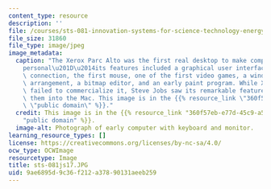 ```yaml
---
content_type: resource
description: ''
file: /courses/sts-081-innovation-systems-for-science-technology-energy-manufacturing-and-health-spring-2017/9ae6895d9c36f212a37890131aeeb259_sts-081js17.JPG
file_size: 31860
file_type: image/jpeg
image_metadata:
  caption: "The Xerox Parc Alto was the first real desktop to make computing \u201C\
    personal\u201D\u2014its features included a graphical user interface, an ethernet\
    \ connection, the first mouse, one of the first video games, a windows screen\
    \ arrangement, a bitmap editor, and an early paint program. While Xerox famously\
    \ failed to commercialize it, Steve Jobs saw its remarkable features and incorporated\
    \ them into the Mac. This image is in the {{% resource_link \"360f57eb-e77d-45c9-a5ec-39fa3b2cb671\"\
    \ \"public domain\" %}}."
  credit: This image is in the {{% resource_link "360f57eb-e77d-45c9-a5ec-39fa3b2cb671"
    "public domain" %}}.
  image-alt: Photograph of early computer with keyboard and monitor.
learning_resource_types: []
license: https://creativecommons.org/licenses/by-nc-sa/4.0/
ocw_type: OCWImage
resourcetype: Image
title: sts-081js17.JPG
uid: 9ae6895d-9c36-f212-a378-90131aeeb259
---
```

